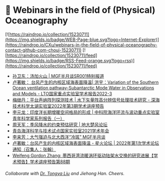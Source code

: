 # 🌊 Webinars in the field of (Physical) Oceanography

[![https://raindrop.io/collection/15230711](https://img.shields.io/badge/WEB-Page-blue.svg?logo=Internet-Explorer)](https://raindrop.io/CXu/webinars-in-the-field-of-physical-oceanography-contact-github-com-chouj-15230711) [![https://raindrop.io/collection/15230711/feed](https://img.shields.io/badge/RSS-Feed-orange.svg?logo=rss)](https://raindrop.io/collection/15230711/feed)

<!-- BLOG-POST-LIST:START -->
- [孙卫东：汤加火山 | MGF半月谈SR001特别报道](https://mp.weixin.qq.com/s/MQpB0wn4LuumoXrWpwniYw#/)
- [卢著敏： 台风产生的内核区域海表面降温| 洪宇：Variation of the Southern Ocean ventilation pathway-Subantarctic Mode Water in Observations and Models - LTO国家重点实验室学术报告2022-3](https://mp.weixin.qq.com/s/LwhBtqty5SrI8iVxsUN6sg#/)
- [梅继丹：平台声纳阵列探测技术 | 水下矢量阵高分辨信号处理技术研究 - 深海技术科学太湖实验室2022年第3期学术讲座预告](https://mp.weixin.qq.com/s/KtJ_9-9NMR_FHaQjyAcLDg#/)
- [李元龙：印度洋长期增暖空间格局的形成 | 中科院海洋环流与波动重点实验室青年科学家系列报告（一）](https://mp.weixin.qq.com/s/NVgpA30s8qDiTIkmzoaqqg#/)
- [周天军：季风降水的约束预估研究 | 地大楚风论坛](https://atmos.cug.edu.cn/info/1028/2177.htm)
- [青岛海洋科学与技术试点国家实验室2021学术年会](http://www.qnlm.ac/page?a=14&b=3&c=274&p=detail)
- [李来芳：大气强迫与北大西洋“冷斑” MGF半月谈](https://mp.weixin.qq.com/s/29PqNCLIhprExXiBIw0Kfw)
- [卢著敏：台风产生的内核区域海表面降温 - 星火论坛 | 2022年第1次学术论坛通知（召集人：张翰）](https://mp.weixin.qq.com/s/6V9ulnZR-BZT-V001l3M4g)
- [Weifeng Gordon Zhang: 墨西哥湾流暖涡环驱动陆架水交换的研究进展【学术预告】学术讲座预告第88期](https://mp.weixin.qq.com/s/W6PjErhUN-kvfPLhp-AAoA)
<!-- BLOG-POST-LIST:END -->

###### Collaborate with [Dr. Tongya Liu](https://liutongya.github.io/) and Jiehong Han. Cheers.
